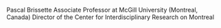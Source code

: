 Pascal Brissette
Associate Professor at McGill University (Montreal, Canada)
Director of the Center for Interdisciplinary Research on Montreal
